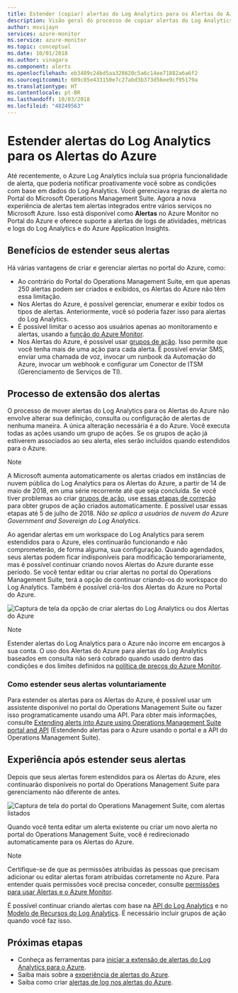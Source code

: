 ```yaml
---
title: Estender (copiar) alertas do Log Analytics para os Alertas do Azure – Visão geral
description: Visão geral do processo de copiar alertas do Log Analytics no Portal do OMS para os Alertas do Azure, com detalhes que resolvem preocupações comuns dos clientes.
author: msvijayn
services: azure-monitor
ms.service: azure-monitor
ms.topic: conceptual
ms.date: 10/01/2018
ms.author: vinagara
ms.component: alerts
ms.openlocfilehash: eb3489c24bd5aa328620c5a6c14ee71882a6a6f2
ms.sourcegitcommit: 609c85e433150e7c27abd3b373d56ee9cf95179a
ms.translationtype: HT
ms.contentlocale: pt-BR
ms.lasthandoff: 10/03/2018
ms.locfileid: "48249563"
---
```

# <a name="extend-log-analytics-alerts-to-azure-alerts"></a>Estender alertas do Log Analytics para os Alertas do Azure
Até recentemente, o Azure Log Analytics incluía sua própria funcionalidade de alerta, que poderia notificar proativamente você sobre as condições com base em dados do Log Analytics. Você gerenciava regras de alerta no Portal do Microsoft Operations Management Suite. Agora a nova experiência de alertas tem alertas integrados entre vários serviços no Microsoft Azure. Isso está disponível como **Alertas** no Azure Monitor no Portal do Azure e oferece suporte a alertas de logs de atividades, métricas e logs do Log Analytics e do Azure Application Insights. 

## <a name="benefits-of-extending-your-alerts"></a>Benefícios de estender seus alertas
Há várias vantagens de criar e gerenciar alertas no portal do Azure, como:

- Ao contrário do Portal do Operations Management Suite, em que apenas 250 alertas podem ser criados e exibidos, os Alertas do Azure não têm essa limitação.
- Nos Alertas do Azure, é possível gerenciar, enumerar e exibir todos os tipos de alertas. Anteriormente, você só poderia fazer isso para alertas do Log Analytics.
- É possível limitar o acesso aos usuários apenas ao monitoramento e alertas, usando a [função do Azure Monitor](monitoring-roles-permissions-security.md).
- Nos Alertas do Azure, é possível usar [grupos de ação](monitoring-action-groups.md). Isso permite que você tenha mais de uma ação para cada alerta. É possível enviar SMS, enviar uma chamada de voz, invocar um runbook da Automação do Azure, invocar um webhook e configurar um Conector de ITSM (Gerenciamento de Serviços de TI). 

## <a name="process-of-extending-your-alerts"></a>Processo de extensão dos alertas
O processo de mover alertas do Log Analytics para os Alertas do Azure não envolve alterar sua definição, consulta ou configuração de alertas de nenhuma maneira. A única alteração necessária é a do Azure. Você executa todas as ações usando um grupo de ações. Se os grupos de ação já estiverem associados ao seu alerta, eles serão incluídos quando estendidos para o Azure.

> [!NOTE]
> A Microsoft aumenta automaticamente os alertas criados em instâncias de nuvem pública do Log Analytics para os Alertas do Azure, a partir de 14 de maio de 2018, em uma série recorrente até que seja concluída. Se você tiver problemas ao criar [grupos de ação](monitoring-action-groups.md), use [essas etapas de correção](monitoring-alerts-extend-tool.md#troubleshooting) para obter grupos de ação criados automaticamente. É possível usar essas etapas até 5 de julho de 2018. *Não se aplica a usuários de nuvem do Azure Government and Sovereign do Log Analytics*. 
> 

Ao agendar alertas em um workspace do Log Analytics para serem estendidos para o Azure, eles continuarão funcionando e não comprometerão, de forma alguma, sua configuração. Quando agendados, seus alertas podem ficar indisponíveis para modificação temporariamente, mas é possível continuar criando novos Alertas do Azure durante esse período. Se você tentar editar ou criar alertas no portal do Operations Management Suite, terá a opção de continuar criando-os do workspace do Log Analytics. Também é possível criá-los dos Alertas do Azure no Portal do Azure.

 ![Captura de tela da opção de criar alertas do Log Analytics ou dos Alertas do Azure](./media/monitor-alerts-extend/ScheduledDirection.png)

> [!NOTE]
> Estender alertas do Log Analytics para o Azure não incorre em encargos à sua conta. O uso dos Alertas do Azure para alertas do Log Analytics baseados em consulta não será cobrado quando usado dentro das condições e dos limites definidos na [política de preços do Azure Monitor](https://azure.microsoft.com/pricing/details/monitor/).  


### <a name="how-to-extend-your-alerts-voluntarily"></a>Como estender seus alertas voluntariamente
Para estender os alertas para os Alertas do Azure, é possível usar um assistente disponível no portal do Operations Management Suite ou fazer isso programaticamente usando uma API. Para obter mais informações, consulte [Extending alerts into Azure using Operations Management Suite portal and API](monitoring-alerts-extend-tool.md) (Estendendo alertas para o Azure usando o portal e a API do Operations Management Suite).

## <a name="experience-after-extending-your-alerts"></a>Experiência após estender seus alertas
Depois que seus alertas forem estendidos para os Alertas do Azure, eles continuarão disponíveis no portal do Operations Management Suite para gerenciamento não diferente de antes.

![Captura de tela do portal do Operations Management Suite, com alertas listados](./media/monitor-alerts-extend/PostExtendList.png)

Quando você tenta editar um alerta existente ou criar um novo alerta no portal do Operations Management Suite, você é redirecionado automaticamente para os Alertas do Azure.  

> [!NOTE]
> Certifique-se de que as permissões atribuídas às pessoas que precisam adicionar ou editar alertas foram atribuídas corretamente no Azure. Para entender quais permissões você precisa conceder, consulte [permissões para usar Alertas e o Azure Monitor](monitoring-roles-permissions-security.md).  
> 

É possível continuar criando alertas com base na [API do Log Analytics](../log-analytics/log-analytics-api-alerts.md) e no [Modelo de Recursos do Log Analytics](../monitoring/monitoring-solutions-resources-searches-alerts.md). É necessário incluir grupos de ação quando você faz isso.

## <a name="next-steps"></a>Próximas etapas

* Conheça as ferramentas para [iniciar a extensão de alertas do Log Analytics para o Azure](monitoring-alerts-extend-tool.md).
* Saiba mais sobre a [experiência de alertas do Azure](monitoring-overview-unified-alerts.md).
* Saiba como criar [alertas de log nos alertas do Azure](monitor-alerts-unified-log.md).
